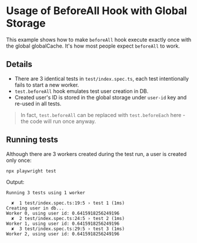 # Usage of BeforeAll Hook with Global Storage

This example shows how to make `beforeAll` hook execute exactly once with the global globalCache. 
It's how most people expect `beforeAll` to work.

## Details

- There are 3 identical tests in `test/index.spec.ts`, each test intentionally fails to start a new worker.
- `test.beforeAll` hook emulates test user creation in DB.
- Created user's ID is stored in the global storage under `user-id` key and re-used in all tests.

> In fact, `test.beforeAll` can be replaced with `test.beforeEach` here - the code will run once anyway.

## Running tests

Although there are 3 workers created during the test run, a user is created only once:
```
npx playwright test
```
Output:
```
Running 3 tests using 1 worker

  ✘  1 test/index.spec.ts:19:5 › test 1 (1ms)
Creating user in db...
Worker 0, using user id: 0.6415918256249196
  ✘  2 test/index.spec.ts:24:5 › test 2 (1ms)
Worker 1, using user id: 0.6415918256249196
  ✘  3 test/index.spec.ts:29:5 › test 3 (1ms)
Worker 2, using user id: 0.6415918256249196
```
